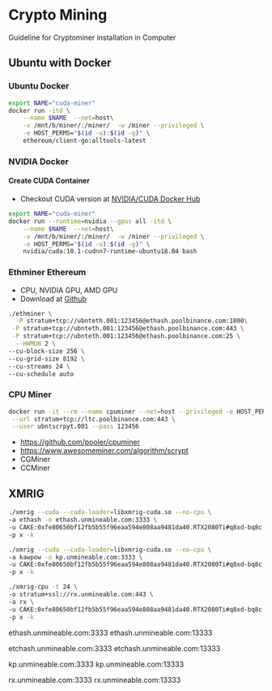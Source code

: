 # Crypto Mining
Guideline for Cryptominer installation in Computer


## Ubuntu with Docker

### Ubuntu Docker
```sh
export NAME="cuda-miner"
docker run -itd \
    --name $NAME  --net=host\
    -v /mnt/b/miner/:/miner/  -w /miner --privileged \
    -e HOST_PERMS="$(id -u):$(id -g)" \
    ethereum/client-go:alltools-latest
```

### NVIDIA Docker

#### Create CUDA Container
- Checkout CUDA version at [NVIDIA/CUDA Docker Hub](https://hub.docker.com/r/nvidia/cuda/tags)
```sh
export NAME="cuda-miner"
docker run --runtime=nvidia --gpus all -itd \
    --name $NAME  --net=host\
    -v /mnt/b/miner/:/miner/  -w /miner --privileged \
    -e HOST_PERMS="$(id -u):$(id -g)" \
    nvidia/cuda:10.1-cudnn7-runtime-ubuntu18.04 bash 
```


### Ethminer Ethereum
- CPU, NVIDIA GPU, AMD GPU
- Download at [Github](https://github.com/ethereum-mining/ethminer/releases)

```sh
./ethminer \
  -P stratum+tcp://ubnteth.001:123456@ethash.poolbinance.com:1800\
 -P stratum+tcp://ubnteth.001:123456@ethash.poolbinance.com:443 \
 -P stratum+tcp://ubnteth.001:123456@ethash.poolbinance.com:25 \
  --HWMON 2 \
--cu-block-size 256 \
--cu-grid-size 8192 \
--cu-streams 24 \
--cu-schedule auto 

```

### CPU Miner

```sh
docker run -it --rm --name cpuminer --net=host --privileged -e HOST_PERMS="$(id -u):$(id -g)" cpuminer   \
 --url stratum+tcp://ltc.poolbinance.com:443 \
 --user ubntscrpyt.001 --pass 123456
```


- https://github.com/pooler/cpuminer
- https://www.awesomeminer.com/algorithm/scrypt
- CGMiner
- CCMiner


## XMRIG
```sh
./xmrig --cuda --cuda-loader=libxmrig-cuda.so --no-cpu \
-a ethash -o ethash.unmineable.com:3333 \
-u CAKE:0xfe80650bf12fb5b55f96eaa594e808aa9481da40.RTX2080Ti#q8xd-bq8c \
-p x -k
```
```sh
./xmrig --cuda --cuda-loader=libxmrig-cuda.so --no-cpu \
-a kawpow -o kp.unmineable.com:3333 \
-u CAKE:0xfe80650bf12fb5b55f96eaa594e808aa9481da40.RTX2080Ti#q8xd-bq8c \
-p x -k
```
```sh
./xmrig-cpu -t 24 \
-o stratum+ssl://rx.unmineable.com:443 \
-a rx \
-u CAKE:0xfe80650bf12fb5b55f96eaa594e808aa9481da40.RTX2080Ti#q8xd-bq8c \
-p x -k
```

ethash.unmineable.com:3333
ethash.unmineable.com:13333

etchash.unmineable.com:3333
etchash.unmineable.com:13333

kp.unmineable.com:3333
kp.unmineable.com:13333

rx.unmineable.com:3333
rx.unmineable.com:13333